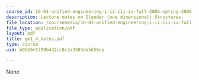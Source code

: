 ```yaml
---
course_id: 16-01-unified-engineering-i-ii-iii-iv-fall-2005-spring-2006
description: Lecture notes on Slender (one dimensional) Structures.
file_location: /coursemedia/16-01-unified-engineering-i-ii-iii-iv-fall-2005-spring-2006/b05b9c5799b432cc8c3a3503da5656ce_gm1_4_notes.pdf
file_type: application/pdf
layout: pdf
title: gm1_4_notes.pdf
type: course
uid: b05b9c5799b432cc8c3a3503da5656ce

---
```

None